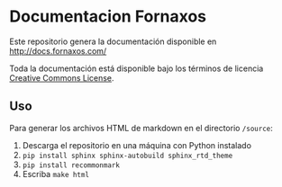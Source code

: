 # Documentacion Fornaxos

Este repositorio genera la documentación disponible en http://docs.fornaxos.com/

Toda la documentación está disponible bajo los términos de licencia [Creative Commons License](http://creativecommons.org/licenses/by-nc-sa/3.0/).

## Uso

Para generar los archivos HTML de markdown en el directorio `/source`:

1. Descarga el repositorio en una máquina con Python instalado
2. `pip install sphinx sphinx-autobuild sphinx_rtd_theme`
3. `pip install recommonmark`
4. Escriba `make html`
